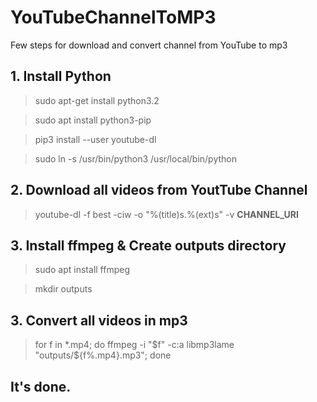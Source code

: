# YouTubeChannelToMP3
Few steps for download and convert channel from YouTube to mp3

## 1. Install Python

> sudo apt-get install python3.2

> sudo apt install python3-pip

> pip3 install --user youtube-dl

> sudo ln -s /usr/bin/python3 /usr/local/bin/python

## 2. Download all videos from YoutTube Channel

> youtube-dl -f best -ciw -o "%(title)s.%(ext)s" -v **CHANNEL_URI**

## 3. Install ffmpeg & Create outputs directory

> sudo apt install ffmpeg

> mkdir outputs

## 3. Convert all videos in mp3

> for f in *.mp4; do ffmpeg -i "$f" -c:a libmp3lame "outputs/${f%.mp4}.mp3"; done

## It's done.
